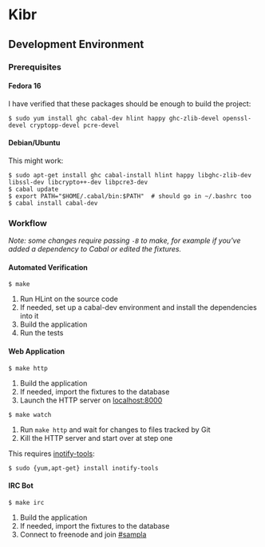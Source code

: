 Kibr
====

Development Environment
-----------------------

### Prerequisites

#### Fedora 16

I have verified that these packages should be enough to build the project:

```console
$ sudo yum install ghc cabal-dev hlint happy ghc-zlib-devel openssl-devel cryptopp-devel pcre-devel
```

#### Debian/Ubuntu

This might work:

```console
$ sudo apt-get install ghc cabal-install hlint happy libghc-zlib-dev libssl-dev libcrypto++-dev libpcre3-dev
$ cabal update
$ export PATH="$HOME/.cabal/bin:$PATH"  # should go in ~/.bashrc too
$ cabal install cabal-dev
```

### Workflow

*Note: some changes require passing `-B` to make, for example if you've
added a dependency to Cabal or edited the fixtures.*

#### Automated Verification

```console
$ make
```

1. Run HLint on the source code
2. If needed, set up a cabal-dev environment and install the dependencies
   into it
3. Build the application
4. Run the tests

#### Web Application

```console
$ make http
```

1. Build the application
2. If needed, import the fixtures to the database
3. Launch the HTTP server on [localhost:8000](http://localhost:8000/)

```console
$ make watch
```

1. Run `make http` and wait for changes to files tracked by Git
2. Kill the HTTP server and start over at step one

This requires [inotify-tools](http://inotify-tools.sourceforge.net/):

```console
$ sudo {yum,apt-get} install inotify-tools
```

#### IRC Bot

```console
$ make irc
```

1. Build the application
2. If needed, import the fixtures to the database
3. Connect to freenode and join [#sampla](irc://irc.freenode.net/sampla)
